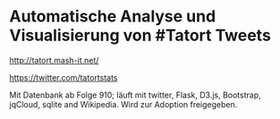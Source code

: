 # Automatische Analyse und Visualisierung von #Tatort Tweets

http://tatort.mash-it.net/ 

https://twitter.com/tatortstats

Mit Datenbank ab Folge 910; läuft mit twitter, Flask, D3.js, Bootstrap, jqCloud, sqlite and Wikipedia. Wird zur Adoption freigegeben. 
